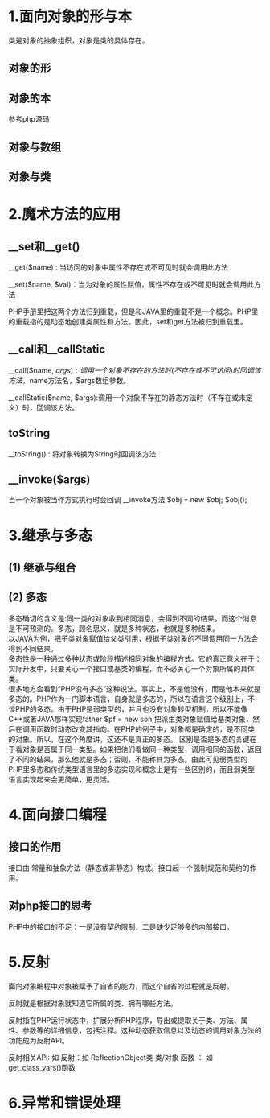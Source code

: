 # 1.面向对象的形与本 
类是对象的抽象组织，对象是类的具体存在。 
## 对象的形  

## 对象的本
参考php源码
## 对象与数组

## 对象与类

# 2.魔术方法的应用
## __set和__get()  
__get($name) : 当访问的对象中属性不存在或不可见时就会调用此方法  

__set($name, $val)：当为对象的属性赋值，属性不存在或不可见时就会调用此方法  

PHP手册里把这两个方法归到重载，但是和JAVA里的重载不是一个概念。PHP里的重载指的是动态地创建类属性和方法。因此，set和get方法被归到重载里。  

## __call和__callStatic  

__call($name, $args):调用一个对象不存在的方法时(不存在或不可访问)时回调该方法，$name方法名，$args数组参数。  

__callStatic($name, $args):调用一个对象不存在的静态方法时（不存在或未定义）时，回调该方法。  

## toString
__toString() : 将对象转换为String时回调该方法  

## __invoke($args)  

当一个对象被当作方式执行时会回调 __invoke方法
$obj = new $obj;
$obj();
# 3.继承与多态  
## (1) 继承与组合
## (2) 多态
多态确切的含义是:同一类的对象收到相同消息，会得到不同的结果。而这个消息是不可预测的。多态，顾名思义，就是多种状态，也就是多种结果。  
以JAVA为例，把子类对象赋值给父类引用，根据子类对象的不同调用同一方法会得到不同结果。  
多态性是一种通过多种状态或阶段描述相同对象的编程方式。它的真正意义在于：实际开发中，只要关心一个接口或基类的编程，而不必关心一个对象所属的具体类。  
很多地方会看到“PHP没有多态”这种说法。事实上，不是他没有，而是他本来就是多态的。PHP作为一门脚本语言，自身就是多态的，所以在语言这个级别上，不谈PHP的多态。由于PHP是弱类型的，并且也没有对象转型机制，所以不能像C++或者JAVA那样实现father $pf = new son;把派生类对象赋值给基类对象，然后在调用函数时动态改变其指向。在PHP的例子中，对象都是确定的，是不同类的对象。所以，在这个角度讲，这还不是真正的多态。 
区别是否是多态的关键在于看对象是否属于同一类型。如果把他们看做同一种类型，调用相同的函数，返回了不同的结果，那么他就是多态；否则，不能称其为多态。由此可见弱类型的PHP里多态和传统类型语言里的多态实现和概念上是有一些区别的，而且弱类型语言实现起来会更简单，更灵活。  
 
# 4.面向接口编程  

## 接口的作用  

接口由 常量和抽象方法（静态或非静态）构成。接口起一个强制规范和契约的作用。  

## 对php接口的思考  

PHP中的接口的不足：一是没有契约限制，二是缺少足够多的内部接口。  

# 5.反射   
面向对象编程中对象被赋予了自省的能力，而这个自省的过程就是反射。  

反射就是根据对象就知道它所属的类、拥有哪些方法。    

反射指在PHP运行状态中，扩展分析PHP程序，导出或提取关于类、方法、属性、参数等的详细信息，包括注释。这种动态获取信息以及动态的调用对象方法的功能成为反射API。  

反射相关API:  如 
反射：如 ReflectionObject类
类/对象 函数 ： 如get_class_vars()函数
# 6.异常和错误处理